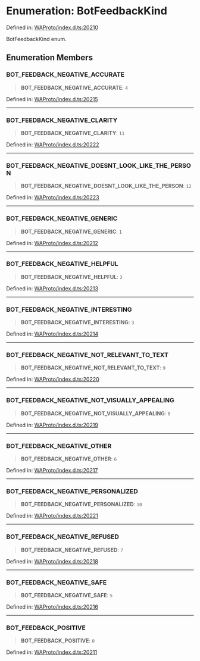 # Enumeration: BotFeedbackKind

Defined in: [WAProto/index.d.ts:20210](https://github.com/Fokusdotid/bail/blob/dad8cbc7bd41e0c17126095b0fc017b92c3d85cf/WAProto/index.d.ts#L20210)

BotFeedbackKind enum.

## Enumeration Members

### BOT\_FEEDBACK\_NEGATIVE\_ACCURATE

> **BOT\_FEEDBACK\_NEGATIVE\_ACCURATE**: `4`

Defined in: [WAProto/index.d.ts:20215](https://github.com/Fokusdotid/bail/blob/dad8cbc7bd41e0c17126095b0fc017b92c3d85cf/WAProto/index.d.ts#L20215)

***

### BOT\_FEEDBACK\_NEGATIVE\_CLARITY

> **BOT\_FEEDBACK\_NEGATIVE\_CLARITY**: `11`

Defined in: [WAProto/index.d.ts:20222](https://github.com/Fokusdotid/bail/blob/dad8cbc7bd41e0c17126095b0fc017b92c3d85cf/WAProto/index.d.ts#L20222)

***

### BOT\_FEEDBACK\_NEGATIVE\_DOESNT\_LOOK\_LIKE\_THE\_PERSON

> **BOT\_FEEDBACK\_NEGATIVE\_DOESNT\_LOOK\_LIKE\_THE\_PERSON**: `12`

Defined in: [WAProto/index.d.ts:20223](https://github.com/Fokusdotid/bail/blob/dad8cbc7bd41e0c17126095b0fc017b92c3d85cf/WAProto/index.d.ts#L20223)

***

### BOT\_FEEDBACK\_NEGATIVE\_GENERIC

> **BOT\_FEEDBACK\_NEGATIVE\_GENERIC**: `1`

Defined in: [WAProto/index.d.ts:20212](https://github.com/Fokusdotid/bail/blob/dad8cbc7bd41e0c17126095b0fc017b92c3d85cf/WAProto/index.d.ts#L20212)

***

### BOT\_FEEDBACK\_NEGATIVE\_HELPFUL

> **BOT\_FEEDBACK\_NEGATIVE\_HELPFUL**: `2`

Defined in: [WAProto/index.d.ts:20213](https://github.com/Fokusdotid/bail/blob/dad8cbc7bd41e0c17126095b0fc017b92c3d85cf/WAProto/index.d.ts#L20213)

***

### BOT\_FEEDBACK\_NEGATIVE\_INTERESTING

> **BOT\_FEEDBACK\_NEGATIVE\_INTERESTING**: `3`

Defined in: [WAProto/index.d.ts:20214](https://github.com/Fokusdotid/bail/blob/dad8cbc7bd41e0c17126095b0fc017b92c3d85cf/WAProto/index.d.ts#L20214)

***

### BOT\_FEEDBACK\_NEGATIVE\_NOT\_RELEVANT\_TO\_TEXT

> **BOT\_FEEDBACK\_NEGATIVE\_NOT\_RELEVANT\_TO\_TEXT**: `9`

Defined in: [WAProto/index.d.ts:20220](https://github.com/Fokusdotid/bail/blob/dad8cbc7bd41e0c17126095b0fc017b92c3d85cf/WAProto/index.d.ts#L20220)

***

### BOT\_FEEDBACK\_NEGATIVE\_NOT\_VISUALLY\_APPEALING

> **BOT\_FEEDBACK\_NEGATIVE\_NOT\_VISUALLY\_APPEALING**: `8`

Defined in: [WAProto/index.d.ts:20219](https://github.com/Fokusdotid/bail/blob/dad8cbc7bd41e0c17126095b0fc017b92c3d85cf/WAProto/index.d.ts#L20219)

***

### BOT\_FEEDBACK\_NEGATIVE\_OTHER

> **BOT\_FEEDBACK\_NEGATIVE\_OTHER**: `6`

Defined in: [WAProto/index.d.ts:20217](https://github.com/Fokusdotid/bail/blob/dad8cbc7bd41e0c17126095b0fc017b92c3d85cf/WAProto/index.d.ts#L20217)

***

### BOT\_FEEDBACK\_NEGATIVE\_PERSONALIZED

> **BOT\_FEEDBACK\_NEGATIVE\_PERSONALIZED**: `10`

Defined in: [WAProto/index.d.ts:20221](https://github.com/Fokusdotid/bail/blob/dad8cbc7bd41e0c17126095b0fc017b92c3d85cf/WAProto/index.d.ts#L20221)

***

### BOT\_FEEDBACK\_NEGATIVE\_REFUSED

> **BOT\_FEEDBACK\_NEGATIVE\_REFUSED**: `7`

Defined in: [WAProto/index.d.ts:20218](https://github.com/Fokusdotid/bail/blob/dad8cbc7bd41e0c17126095b0fc017b92c3d85cf/WAProto/index.d.ts#L20218)

***

### BOT\_FEEDBACK\_NEGATIVE\_SAFE

> **BOT\_FEEDBACK\_NEGATIVE\_SAFE**: `5`

Defined in: [WAProto/index.d.ts:20216](https://github.com/Fokusdotid/bail/blob/dad8cbc7bd41e0c17126095b0fc017b92c3d85cf/WAProto/index.d.ts#L20216)

***

### BOT\_FEEDBACK\_POSITIVE

> **BOT\_FEEDBACK\_POSITIVE**: `0`

Defined in: [WAProto/index.d.ts:20211](https://github.com/Fokusdotid/bail/blob/dad8cbc7bd41e0c17126095b0fc017b92c3d85cf/WAProto/index.d.ts#L20211)
